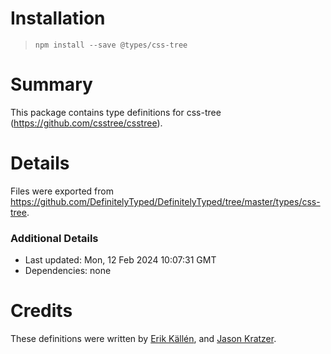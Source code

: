 # Installation
> `npm install --save @types/css-tree`

# Summary
This package contains type definitions for css-tree (https://github.com/csstree/csstree).

# Details
Files were exported from https://github.com/DefinitelyTyped/DefinitelyTyped/tree/master/types/css-tree.

### Additional Details
 * Last updated: Mon, 12 Feb 2024 10:07:31 GMT
 * Dependencies: none

# Credits
These definitions were written by [Erik Källén](https://github.com/erik-kallen), and [Jason Kratzer](https://github.com/pyoor).
